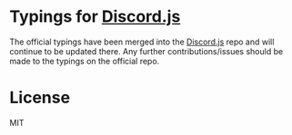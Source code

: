 # Typings for [Discord.js](https://github.com/discordjs/discord.js)

The official typings have been merged into the [Discord.js](https://github.com/discordjs/discord.js) repo and will continue to be updated there. Any further contributions/issues should be made to the typings on the official repo.

# License

MIT
